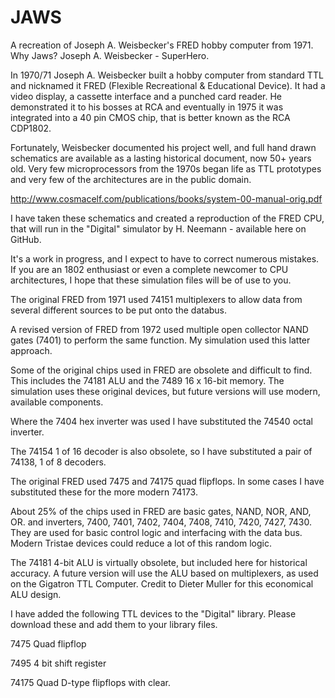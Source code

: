 # JAWS
A recreation of Joseph A. Weisbecker's FRED hobby computer from 1971.  Why Jaws?  Joseph A. Weisbecker - SuperHero.



In 1970/71 Joseph A. Weisbecker built a hobby computer from standard TTL and nicknamed it FRED (Flexible Recreational & Educational Device). It had a video display, a cassette interface and a punched card reader. He demonstrated it to his bosses at RCA and eventually in 1975 it was integrated into a 40 pin CMOS chip, that is better known as the RCA CDP1802.

Fortunately, Weisbecker documented his project well, and full hand drawn schematics are available as a lasting historical document, now 50+ years old. Very few microprocessors from the 1970s began life as TTL prototypes and very few of the architectures are in the public domain.

http://www.cosmacelf.com/publications/books/system-00-manual-orig.pdf

I have taken these schematics and created a reproduction of the FRED CPU, that will run in the "Digital" simulator by H. Neemann - available here on GitHub.

It's a work in progress, and I expect to have to correct numerous mistakes. If you are an 1802 enthusiast or even a complete newcomer to CPU architectures, I hope that these simulation files will be of use to you.

The original FRED from 1971 used 74151 multiplexers to allow data from several different sources to be put onto the databus.

A revised version of FRED from 1972 used multiple open collector NAND gates (7401) to perform the same function. My simulation used this latter approach.

Some of the original chips used in FRED are obsolete and difficult to find. This includes the 74181 ALU and the 7489 16 x 16-bit memory. The simulation uses these original devices, but future versions will use modern, available components.

Where the 7404 hex inverter was used I have substituted the 74540 octal inverter.

The 74154 1 of 16 decoder is also obsolete, so I have substituted a pair of 74138, 1 of 8 decoders.

The original FRED used 7475 and 74175 quad flipflops. In some cases I have substituted these for the more modern 74173.

About 25% of the chips used in FRED are basic gates, NAND, NOR, AND, OR. and inverters, 7400, 7401, 7402, 7404, 7408, 7410, 7420, 7427, 7430. They are used for basic control logic and interfacing with the data bus. Modern Tristae devices could reduce a lot of this random logic.

The 74181 4-bit ALU is virtually obsolete, but included here for historical accuracy. A future version will use the ALU based on multiplexers, as used on the Gigatron TTL Computer. Credit to Dieter Muller for this economical ALU design.



I have added the following TTL devices to the "Digital" library. Please download these and add them to your library files.

7475  Quad flipflop

7495  4 bit shift register

74175 Quad D-type flipflops with clear.


